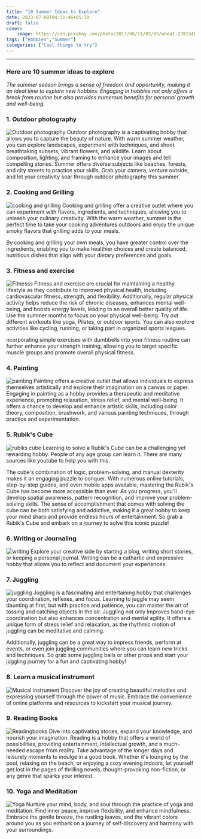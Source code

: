 ```yaml
---
title: "10 Summer Ideas to Explore"
date: 2023-07-08T04:31:46+05:30
draft: false
cover:      
    image: https://cdn.pixabay.com/photo/2017/06/11/02/05/wheat-2391348_1280.jpg
tags: ["Hobbies","Summer"]
categories: ["Cool things to try"]
---
```


***

### Here are 10 summer ideas to explore

_The summer season brings a sense of freedom and opportunity, making it an ideal time to explore new hobbies. Engaging in hobbies not only offers a break from routine but also provides numerous benefits for personal growth and well-being._

### 1. Outdoor photography

![Outdoor photography](https://cdn.pixabay.com/photo/2016/11/23/13/15/red-panda-1852789_1280.jpg)
Outdoor photography is a captivating hobby that allows you to capture the beauty of nature. With warm summer weather, you can explore landscapes, experiment with techniques, and shoot breathtaking sunsets, vibrant flowers, and wildlife. Learn about composition, lighting, and framing to enhance your images and tell compelling stories. Summer offers diverse subjects like beaches, forests, and city streets to practice your skills. Grab your camera, venture outside, and let your creativity soar through outdoor photography this summer.


### 2. Cooking and Grilling
![cooking and grilling](https://cdn.pixabay.com/photo/2016/06/06/18/29/meat-skewer-1440105_1280.jpg)
Cooking and grilling offer a creative outlet where you can experiment with flavors, ingredients, and techniques, allowing you to unleash your culinary creativity.
With the warm weather, summer is the perfect time to take your cooking adventures outdoors and enjoy the unique smoky flavors that grilling adds to your meals.

By cooking and grilling your own meals, you have greater control over the ingredients, enabling you to make healthier choices and create balanced, nutritious dishes that align with your dietary preferences and goals.


### 3. Fitness and exercise
![Fitnesss](https://cdn.pixabay.com/photo/2017/08/06/12/52/woman-2592247_1280.jpg)
Fitness and exercise are crucial for maintaining a healthy lifestyle as they contribute to improved physical health, including cardiovascular fitness, strength, and flexibility. Additionally, regular physical activity helps reduce the risk of chronic diseases, enhances mental well-being, and boosts energy levels, leading to an overall better quality of life.
Use the summer months to focus on your physical well-being. Try out different workouts like yoga, Pilates, or outdoor sports. You can also explore activities like cycling, running, or taking part in organized sports leagues.

ncorporating simple exercises with dumbbells into your fitness routine can further enhance your strength training, allowing you to target specific muscle groups and promote overall physical fitness.

### 4. Painting
![painting](https://cdn.pixabay.com/photo/2018/02/04/09/09/brushes-3129361_1280.jpg)
Painting offers a creative outlet that allows individuals to express themselves artistically and explore their imagination on a canvas or paper.
Engaging in painting as a hobby provides a therapeutic and meditative experience, promoting relaxation, stress relief, and mental well-being.
It offers a chance to develop and enhance artistic skills, including color theory, composition, brushwork, and various painting techniques, through practice and experimentation.

### 5. Rubik's Cube
![rubiks cube](https://cdn.pixabay.com/photo/2017/04/06/21/38/cube-2209364_1280.jpg)
Learning to solve a Rubik's Cube can be a challenging yet rewarding hobby. People of any age group can learn it. There are many sources like youtube to help you with this.

The cube's combination of logic, problem-solving, and manual dexterity makes it an engaging puzzle to conquer. With numerous online tutorials, step-by-step guides, and even mobile apps available, mastering the Rubik's Cube has become more accessible than ever. As you progress, you'll develop spatial awareness, pattern recognition, and improve your problem-solving skills. The sense of accomplishment that comes with solving the cube can be both satisfying and addictive, making it a great hobby to keep your mind sharp and provide endless hours of entertainment. So grab a Rubik's Cube and embark on a journey to solve this iconic puzzle!

### 6. Writing or Journaling
![writing](https://cdn.pixabay.com/photo/2016/01/09/18/28/notebook-1130742_1280.jpg)
Explore your creative side by starting a blog, writing short stories, or keeping a personal journal. Writing can be a cathartic and expressive hobby that allows you to reflect and document your experiences.

### 7. Juggling
![juggling](https://cdn.pixabay.com/photo/2020/03/10/15/54/juggle-4919335_1280.jpg)
Juggling is a fascinating and entertaining hobby that challenges your coordination, reflexes, and focus. Learning to juggle may seem daunting at first, but with practice and patience, you can master the art of tossing and catching objects in the air. Juggling not only improves hand-eye coordination but also enhances concentration and mental agility. It offers a unique form of stress relief and relaxation, as the rhythmic motion of juggling can be meditative and calming.

Additionally, juggling can be a great way to impress friends, perform at events, or even join juggling communities where you can learn new tricks and techniques. So grab some juggling balls or other props and start your juggling journey for a fun and captivating hobby!

### 8. Learn a musical instrument
![Musical instrument](https://cdn.pixabay.com/photo/2016/06/28/17/46/colors-1485045_1280.jpg)
Discover the joy of creating beautiful melodies and expressing yourself through the power of music.
Embrace the convenience of online platforms and resources to kickstart your musical journey.

### 9. Reading Books
![Readingbooks](https://cdn.pixabay.com/photo/2015/12/04/09/13/leaves-1076307_1280.jpg)
Dive into captivating stories, expand your knowledge, and nourish your imagination. Reading is a hobby that offers a world of possibilities, providing entertainment, intellectual growth, and a much-needed escape from reality.
Take advantage of the longer days and leisurely moments to indulge in a good book. Whether it's lounging by the pool, relaxing on the beach, or enjoying a cozy evening indoors, let yourself get lost in the pages of thrilling novels, thought-provoking non-fiction, or any genre that sparks your interest.

### 10. Yoga and Meditation
![Yoga](https://cdn.pixabay.com/photo/2016/11/18/15/05/beach-1835213_1280.jpg)
Nurture your mind, body, and soul through the practice of yoga and meditation. Find inner peace, improve flexibility, and enhance mindfulness.
Embrace the gentle breeze, the rustling leaves, and the vibrant colors around you as you embark on a journey of self-discovery and harmony with your surroundings.



